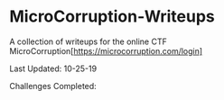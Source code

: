 # MicroCorruption-Writeups
A collection of writeups for the online CTF MicroCorruption[https://microcorruption.com/login]

Last Updated: 10-25-19

Challenges Completed:
